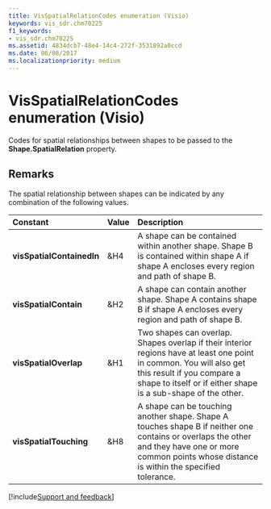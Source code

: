 ```yaml
---
title: VisSpatialRelationCodes enumeration (Visio)
keywords: vis_sdr.chm70225
f1_keywords:
- vis_sdr.chm70225
ms.assetid: 4834dcb7-48e4-14c4-272f-3531892a0ccd
ms.date: 06/08/2017
ms.localizationpriority: medium
---
```



# VisSpatialRelationCodes enumeration (Visio)

Codes for spatial relationships between shapes to be passed to the **Shape.SpatialRelation** property.


## Remarks

The spatial relationship between shapes can be indicated by any combination of the following values.



|Constant|Value|Description|
|:-----|:-----|:-----|
| **visSpatialContainedIn**|&H4|A shape can be contained within another shape. Shape B is contained within shape A if shape A encloses every region and path of shape B.|
| **visSpatialContain**|&H2|A shape can contain another shape. Shape A contains shape B if shape A encloses every region and path of shape B.|
| **visSpatialOverlap**|&H1|Two shapes can overlap. Shapes overlap if their interior regions have at least one point in common. You will also get this result if you compare a shape to itself or if either shape is a sub-shape of the other.|
| **visSpatialTouching**|&H8|A shape can be touching another shape. Shape A touches shape B if neither one contains or overlaps the other and they have one or more common points whose distance is within the specified tolerance.|

[!include[Support and feedback](~/includes/feedback-boilerplate.md)]